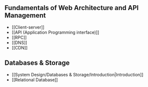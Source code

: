 ## Fundamentals of Web Architecture and API Management
- [[Client-server]]
- [[API (Application Programming interface)]]
- [[RPC]]
- [[DNS]]
- [[CDN]]
## Databases & Storage
- [[System Design/Databases & Storage/Introduction|Introduction]]
- [[Relational Database]]